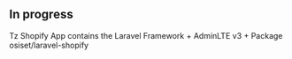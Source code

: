 ## In progress

Tz Shopify App contains the Laravel Framework + AdminLTE v3 + Package osiset/laravel-shopify


